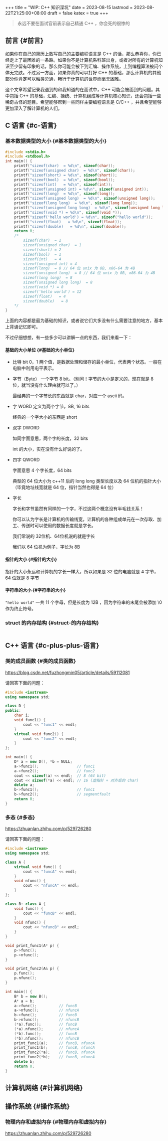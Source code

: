 +++
title = "WIP: C++ 知识深坑"
date = 2023-08-15
lastmod = 2023-08-22T21:25:00+08:00
draft = false
katex = true
+++

> 永远不要在面试官前表示自己精通 C++ ，你会死的很惨的


## 前言 {#前言}

如果你在自己的简历上敢写自己的主要编程语言是 C++ 的话，那么恭喜你，你已经走上了最困难的一条路。如果你不是计算机系科班出身，或者对所有的计算机知识至少留有印象的话，那么你可能会被下到汇编、操作系统，上到编程算法被问个体无完肤。不过另一方面，如果你真的可以打好 C++ 的基础，那么计算机的其他部分你肯定可以触类旁通，畅行于计算机的世界而毫无困难。

这个文章希望记录我遇到的和我知道的在面试中，C++ 可能会被面到的问题。其中包括 C++ 的基础，汇编、操统、计算机组成等计算机核心知识，还会包括一些稀奇古怪的题目。希望能够帮到一些同样主要编程语言是 C/C++ ，并且希望能够更加深入了解计算机的人们。


## C 语言 {#c-语言}


### 基本数据类型的大小 {#基本数据类型的大小}

```cpp
#include <stdio.h>
#include <stdbool.h>
int main() {
    printf("sizeof(char)  = %d\n", sizeof(char));
    printf("sizeof(unsigned char)  = %d\n", sizeof(char));
    printf("sizeof(short) = %d\n", sizeof(short));
    printf("sizeof(bool)  = %d\n", sizeof(bool));
    printf("sizeof(int)   = %d\n", sizeof(int));
    printf("sizeof(unsigned int) = %d\n", sizeof(unsigned int));
    printf("sizeof(long)  = %d\n", sizeof(long));
    printf("sizeof(unsigned long)  = %d\n", sizeof(unsigned long));
    printf("sizeof(long long)  = %d\n", sizeof(long long));
    printf("sizeof(unsigned long long)  = %d\n", sizeof(unsigned long long));
    printf("sizeof(void *) = %d\n", sizeof(void *));
    printf("sizeof('hello world') = %d\n", sizeof("hello world"));
    printf("sizeof(float)   = %d\n", sizeof(float));
    printf("sizeof(double)   = %d\n", sizeof(double));
    return 0;
    /*
        sizeof(char)  = 1
        sizeof(unsigned char)  = 1
        sizeof(short) = 2
        sizeof(bool)  = 1
        sizeof(int)   = 4
        sizeof(unsigned int) = 4
        sizeof(long)  = 8 // 64 位 unix 为 8B, x86-64 为 4B
        sizeof(unsigned long)  = 8 // 64 位 unix 为 8B, x86-64 为 4B
        sizeof(long long)  = 8
        sizeof(unsigned long long)  = 8
        sizeof(void *) = 8
        sizeof('hello world') = 12
        sizeof(float)   = 4
        sizeof(double)   = 8
    */
}
```

上面的内容都是最为基础的知识，或者说它们大多没有什么需要注意的地方，基本上背诵记忆即可。

不过仔细想想，有一些多少可以讲解一点的东西，我们来看一下：


#### 基础的大小单位 {#基础的大小单位}

-   比特 bit
    0，1 两个值，是数据处理和储存的最小单位，代表两个状态。一般在电脑中利用电平表示。
-   字节（Byte）
    一个字节 8 bit。（别问！字节的大小是定义的，现在就是 8 位，就当没有什么理由就可以了。）

    最经典的一个字节长的东西就是 char，对应一个 ascii 码。
-   字 WORD
    定义为两个字节，8B, 16 bits

    经典的一个字大小的东西是 short
-   双字 DWORD

    如同字面意思，两个字的长度，32 bits

    int 的大小，实在没有什么好说的了。

-   四字 QWORD

    字面意思 4 个字长度，64 bits

    典型的 64 位大小为 c++11 后的 long long 类型长度以及 64 位机的指针大小（毕竟地址线宽就是 64 位，指针当然也得是 64 位）

-   字长

    字长和字节虽然有同样的一个字，不过这两个概念没有半毛钱关系！

    你可以认为字长是计算机的传输线宽，计算机的各种组成单元在一次存取、加工、传送时可以使用的数据长度就是字长。

    我们常说的 32位机、64位机说的就是字长

    我们以 64 位机为例子，字长为 8B


#### 指针的大小 {#指针的大小}

指针的大小永远和计算机的字长一样大，所以如果是 32 位的电脑就是 4 字节，64 位就是 8 字节


#### 字符串的大小 {#字符串的大小}

`"hello world"` 一共 11 个字母，但是长度为 12B ，因为字符串的末尾会被添加 \\0 作为终止符号。


### struct 的内存结构 {#struct-的内存结构}

```cpp

```


## C++ 语言 {#c-plus-plus-语言}


### 类的成员函数 {#类的成员函数}

<https://blog.csdn.net/fuzhongmin05/article/details/59112081>

请回答下面的问题：

```cpp
#include <iostream>
using namespace std;

class D {
public:
    char i;
    void func1() {
        cout << "func1" << endl;
    }
    virtual void func2() {
        cout << "func2" << endl;
    }
};

int main() {
    D* a = new D(), *b = NULL;
    a->func1();                 // func1
    a->func2();                 // func2
    cout << sizeof(a) << endl;  // 8 (64 bit)
    cout << sizeof(*a) << endl; // 16 (虚指针 + 对齐后的 char)
    delete a;
    b->func1();                 // func1
    b->func2();                 // segmentfault
    return 0;
}
```


### 多态 {#多态}

<https://zhuanlan.zhihu.com/p/529726280>

请回答下面的问题：

```cpp
#include <iostream>
using namespace std;

class A {
    virtual void func() {
        cout << "funcA" << endl;
    }
    void nfunc() {
        cout << "nfuncA" << endl;
    }
};

class B: class A {
    void func() {
        cout << "funcB" << endl;
    }
    void nfunc() {
        cout << "nfuncB" << endl;
    }
}

void print_func1(A* p) {
    p->func();
    p->nfunc();
}

void print_func2(A& p) {
    p.func();
    p.nfunc();
}

int main() {
    B* b = new B();
    A* a = b;
    a->func();          // funcB
    a->nfunc();         // nfuncA
    b->func();          // funcB
    b->nfunc();         // nfuncB
    (*a).func();        // funcB
    (*a).nfunc();       // nfuncA
    (*b).func();        // funcB
    (*b).nfunc();       // nfuncB
    print_func1(a);     // funcB, nfuncA
    print_func1(b);     // funcB, nfuncA
    print_func2(*a);    // funcB, nfuncA
    print_func2(*b);    // funcB, nfuncA
    delete b;
    return 0;
}
```


## 计算机网络 {#计算机网络}


## 操作系统 {#操作系统}




### 物理内存和虚拟内存 {#物理内存和虚拟内存}

<https://zhuanlan.zhihu.com/p/529726280>
